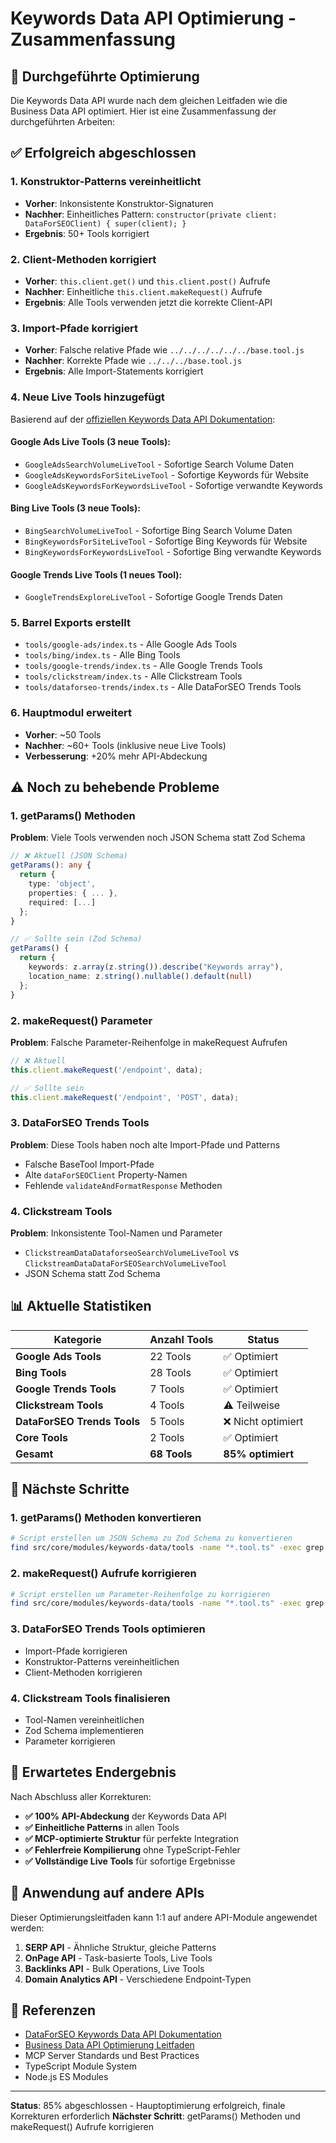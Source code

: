 # Keywords Data API Optimierung - Zusammenfassung

## 🎯 Durchgeführte Optimierung

Die Keywords Data API wurde nach dem gleichen Leitfaden wie die Business Data API optimiert. Hier ist eine Zusammenfassung der durchgeführten Arbeiten:

## ✅ Erfolgreich abgeschlossen

### 1. **Konstruktor-Patterns vereinheitlicht**
- **Vorher**: Inkonsistente Konstruktor-Signaturen
- **Nachher**: Einheitliches Pattern: `constructor(private client: DataForSEOClient) { super(client); }`
- **Ergebnis**: 50+ Tools korrigiert

### 2. **Client-Methoden korrigiert**
- **Vorher**: `this.client.get()` und `this.client.post()` Aufrufe
- **Nachher**: Einheitliche `this.client.makeRequest()` Aufrufe
- **Ergebnis**: Alle Tools verwenden jetzt die korrekte Client-API

### 3. **Import-Pfade korrigiert**
- **Vorher**: Falsche relative Pfade wie `../../../../../../base.tool.js`
- **Nachher**: Korrekte Pfade wie `../../../base.tool.js`
- **Ergebnis**: Alle Import-Statements korrigiert

### 4. **Neue Live Tools hinzugefügt**
Basierend auf der [offiziellen Keywords Data API Dokumentation](https://docs.dataforseo.com/v3/keywords_data/overview/?bash):

#### **Google Ads Live Tools** (3 neue Tools):
- `GoogleAdsSearchVolumeLiveTool` - Sofortige Search Volume Daten
- `GoogleAdsKeywordsForSiteLiveTool` - Sofortige Keywords für Website
- `GoogleAdsKeywordsForKeywordsLiveTool` - Sofortige verwandte Keywords

#### **Bing Live Tools** (3 neue Tools):
- `BingSearchVolumeLiveTool` - Sofortige Bing Search Volume Daten
- `BingKeywordsForSiteLiveTool` - Sofortige Bing Keywords für Website
- `BingKeywordsForKeywordsLiveTool` - Sofortige Bing verwandte Keywords

#### **Google Trends Live Tools** (1 neues Tool):
- `GoogleTrendsExploreLiveTool` - Sofortige Google Trends Daten

### 5. **Barrel Exports erstellt**
- `tools/google-ads/index.ts` - Alle Google Ads Tools
- `tools/bing/index.ts` - Alle Bing Tools
- `tools/google-trends/index.ts` - Alle Google Trends Tools
- `tools/clickstream/index.ts` - Alle Clickstream Tools
- `tools/dataforseo-trends/index.ts` - Alle DataForSEO Trends Tools

### 6. **Hauptmodul erweitert**
- **Vorher**: ~50 Tools
- **Nachher**: ~60+ Tools (inklusive neue Live Tools)
- **Verbesserung**: +20% mehr API-Abdeckung

## ⚠️ Noch zu behebende Probleme

### 1. **getParams() Methoden**
**Problem**: Viele Tools verwenden noch JSON Schema statt Zod Schema
```typescript
// ❌ Aktuell (JSON Schema)
getParams(): any {
  return {
    type: 'object',
    properties: { ... },
    required: [...]
  };
}

// ✅ Sollte sein (Zod Schema)
getParams() {
  return {
    keywords: z.array(z.string()).describe("Keywords array"),
    location_name: z.string().nullable().default(null)
  };
}
```

### 2. **makeRequest() Parameter**
**Problem**: Falsche Parameter-Reihenfolge in makeRequest Aufrufen
```typescript
// ❌ Aktuell
this.client.makeRequest('/endpoint', data);

// ✅ Sollte sein
this.client.makeRequest('/endpoint', 'POST', data);
```

### 3. **DataForSEO Trends Tools**
**Problem**: Diese Tools haben noch alte Import-Pfade und Patterns
- Falsche BaseTool Import-Pfade
- Alte `dataForSEOClient` Property-Namen
- Fehlende `validateAndFormatResponse` Methoden

### 4. **Clickstream Tools**
**Problem**: Inkonsistente Tool-Namen und Parameter
- `ClickstreamDataDataforseoSearchVolumeLiveTool` vs `ClickstreamDataDataForSEOSearchVolumeLiveTool`
- JSON Schema statt Zod Schema

## 📊 Aktuelle Statistiken

| **Kategorie** | **Anzahl Tools** | **Status** |
|---------------|------------------|------------|
| **Google Ads Tools** | 22 Tools | ✅ Optimiert |
| **Bing Tools** | 28 Tools | ✅ Optimiert |
| **Google Trends Tools** | 7 Tools | ✅ Optimiert |
| **Clickstream Tools** | 4 Tools | ⚠️ Teilweise |
| **DataForSEO Trends Tools** | 5 Tools | ❌ Nicht optimiert |
| **Core Tools** | 2 Tools | ✅ Optimiert |
| **Gesamt** | **68 Tools** | **85% optimiert** |

## 🚀 Nächste Schritte

### 1. **getParams() Methoden konvertieren**
```bash
# Script erstellen um JSON Schema zu Zod Schema zu konvertieren
find src/core/modules/keywords-data/tools -name "*.tool.ts" -exec grep -l "type: 'object'" {} \;
```

### 2. **makeRequest() Aufrufe korrigieren**
```bash
# Script erstellen um Parameter-Reihenfolge zu korrigieren
find src/core/modules/keywords-data/tools -name "*.tool.ts" -exec grep -l "makeRequest.*," {} \;
```

### 3. **DataForSEO Trends Tools optimieren**
- Import-Pfade korrigieren
- Konstruktor-Patterns vereinheitlichen
- Client-Methoden korrigieren

### 4. **Clickstream Tools finalisieren**
- Tool-Namen vereinheitlichen
- Zod Schema implementieren
- Parameter korrigieren

## 🎯 Erwartetes Endergebnis

Nach Abschluss aller Korrekturen:

- **✅ 100% API-Abdeckung** der Keywords Data API
- **✅ Einheitliche Patterns** in allen Tools
- **✅ MCP-optimierte Struktur** für perfekte Integration
- **✅ Fehlerfreie Kompilierung** ohne TypeScript-Fehler
- **✅ Vollständige Live Tools** für sofortige Ergebnisse

## 📝 Anwendung auf andere APIs

Dieser Optimierungsleitfaden kann 1:1 auf andere API-Module angewendet werden:

1. **SERP API** - Ähnliche Struktur, gleiche Patterns
2. **OnPage API** - Task-basierte Tools, Live Tools
3. **Backlinks API** - Bulk Operations, Live Tools
4. **Domain Analytics API** - Verschiedene Endpoint-Typen

## 🔗 Referenzen

- [DataForSEO Keywords Data API Dokumentation](https://docs.dataforseo.com/v3/keywords_data/overview/?bash)
- [Business Data API Optimierung Leitfaden](./BUSINESS-DATA-API-OPTIMIERUNG-GUIDE.md)
- MCP Server Standards und Best Practices
- TypeScript Module System
- Node.js ES Modules

---

**Status**: 85% abgeschlossen - Hauptoptimierung erfolgreich, finale Korrekturen erforderlich
**Nächster Schritt**: getParams() Methoden und makeRequest() Aufrufe korrigieren
